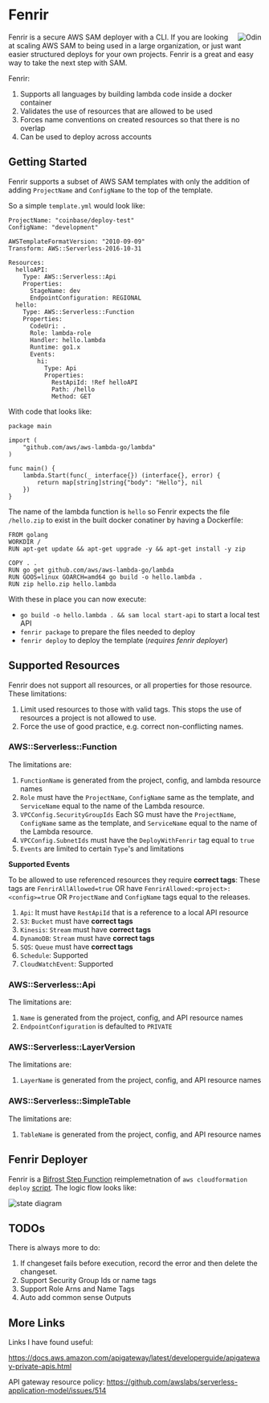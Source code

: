 # Fenrir

<img src="./assets/logo.png" align="right" alt="Odin" />

Fenrir is a secure AWS SAM deployer with a CLI. If you are looking at scaling AWS SAM to being used in a large organization, or just want easier structured deploys for your own projects. Fenrir is a great and easy way to take the next step with SAM.

Fenrir:

1. Supports all languages by building lambda code inside a docker container
2. Validates the use of resources that are allowed to be used
3. Forces name conventions on created resources so that there is no overlap
4. Can be used to deploy across accounts

## Getting Started

Fenrir supports a subset of AWS SAM templates with only the addition of adding `ProjectName` and `ConfigName` to the top of the template.

So a simple `template.yml` would look like:

```
ProjectName: "coinbase/deploy-test"
ConfigName: "development"

AWSTemplateFormatVersion: "2010-09-09"
Transform: AWS::Serverless-2016-10-31

Resources:
  helloAPI:
    Type: AWS::Serverless::Api
    Properties:
      StageName: dev
      EndpointConfiguration: REGIONAL
  hello:
    Type: AWS::Serverless::Function
    Properties:
      CodeUri: .
      Role: lambda-role
      Handler: hello.lambda
      Runtime: go1.x
      Events:
        hi:
          Type: Api
          Properties:
            RestApiId: !Ref helloAPI
            Path: /hello
            Method: GET
```

With code that looks like:

```
package main

import (
	"github.com/aws/aws-lambda-go/lambda"
)

func main() {
	lambda.Start(func(_ interface{}) (interface{}, error) {
		return map[string]string{"body": "Hello"}, nil
	})
}
```

The name of the lambda function is `hello` so Fenrir expects the file `/hello.zip` to exist in the built docker conatiner by having a Dockerfile:

```
FROM golang
WORKDIR /
RUN apt-get update && apt-get upgrade -y && apt-get install -y zip

COPY . .
RUN go get github.com/aws/aws-lambda-go/lambda
RUN GOOS=linux GOARCH=amd64 go build -o hello.lambda .
RUN zip hello.zip hello.lambda
```

With these in place you can now execute:

* `go build -o hello.lambda . && sam local start-api` to start a local test API
* `fenrir package` to prepare the files needed to deploy
* `fenrir deploy` to deploy the template (*requires fenrir deployer*)

## Supported Resources

Fenrir does not support all resources, or all properties for those resource. These limitations:

1. Limit used resources to those with valid tags. This stops the use of resources a project is not allowed to use.
2. Force the use of good practice, e.g. correct non-conflicting names.

### AWS::Serverless::Function

The limitations are:

1. `FunctionName` is generated from the project, config, and lambda resource names
1. `Role` must have the `ProjectName`, `ConfigName` same as the template, and `ServiceName` equal to the name of the Lambda resource.
1. `VPCConfig.SecurityGroupIds` Each SG must have the `ProjectName`, `ConfigName` same as the template, and `ServiceName` equal to the name of the Lambda resource.
1. `VPCConfig.SubnetIds` must have the `DeployWithFenrir` tag equal to `true`
1. `Events` are limited to certain `Type`'s and limitations

**Supported Events**

To be allowed to use referenced resources they require **correct tags**: These tags are `FenrirAllAllowed=true` OR have `FenrirAllowed:<project>:<config>=true` OR `ProjectName` and `ConfigName` tags equal to the releases.

1. `Api`: It must have `RestApiId` that is a reference to a local API resource
1. `S3`: `Bucket` must have **correct tags**
1. `Kinesis`: `Stream` must have **correct tags**
1. `DynamoDB`: `Stream` must have **correct tags**
1. `SQS`: `Queue` must have **correct tags**
1. `Schedule`: Supported
1. `CloudWatchEvent`: Supported

### AWS::Serverless::Api

The limitations are:

1. `Name` is generated from the project, config, and API resource names
1. `EndpointConfiguration` is defaulted to `PRIVATE`

### AWS::Serverless::LayerVersion

The limitations are:

1. `LayerName` is generated from the project, config, and API resource names

### AWS::Serverless::SimpleTable

The limitations are:

1. `TableName` is generated from the project, config, and API resource names


## Fenrir Deployer

Fenrir is a [Bifrost Step Function](https://github.com/coinbase/bifrost) reimplemetnation of `aws cloudformation deploy` [script](https://github.com/aws/aws-cli/blob/master/awscli/customizations/cloudformation/deployer.py). The logic flow looks like:

<img src="./assets/sm.png" alt="state diagram"/>

## TODOs

There is always more to do:

1. If changeset fails before execution, record the error and then delete the changeset.
1. Support Security Group Ids or name tags
1. Support Role Arns and Name Tags
1. Auto add common sense Outputs

## More Links

Links I have found useful:

https://docs.aws.amazon.com/apigateway/latest/developerguide/apigateway-private-apis.html

API gateway resource policy:
https://github.com/awslabs/serverless-application-model/issues/514
